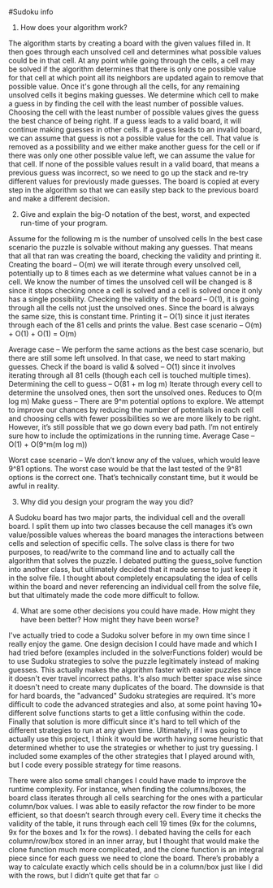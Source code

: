 #Sudoku info

1. How does your algorithm work?

The algorithm starts by creating a board with the given values filled in.  It then goes through each unsolved cell and determines what possible values could be in that cell. At any point while going through the cells, a cell may be solved if the algorithm determines that there is only one possible value for that cell at which point all its neighbors are updated again to remove that possible value.  Once it's gone through all the cells, for any remaining unsolved cells it begins making guesses.  We determine which cell to make a guess in by finding the cell with the least number of possible values. Choosing the cell with the least number of possible values gives the guess the best chance of being right. If a guess leads to a valid board, it will continue making guesses in other cells. If a guess leads to an invalid board, we can assume that guess is not a possible value for the cell. That value is removed as a possibility and we either make another guess for the cell or if there was only one other possible value left, we can assume the value for that cell. If none of the possible values result in a valid board, that means a previous guess was incorrect, so we need to go up the stack and re-try different values for previously made guesses. The board is copied at every step in the algorithm so that we can easily step back to the previous board and make a different decision.

2. Give and explain the big-O notation of the best, worst, and expected run-time of your program.

Assume for the following m is the number of unsolved cells
In the best case scenario the puzzle is solvable without making any guesses.  That means that all that ran was creating the board, checking the validity and printing it. 
Creating the board – O(m) we will iterate through every unsolved cell, potentially up to 8 times each as we determine what values cannot be in a cell.  We know the number of times the unsolved cell will be changed is 8 since it stops checking once a cell is solved and a cell is solved once it only has a single possibility.
Checking the validity of the board – O(1), it is going through all the cells not just the unsolved ones.  Since the board is always the same size, this is constant time.
Printing it – O(1) since it just iterates through each of the 81 cells and prints the value.
Best case scenario – O(m) + O(1) + O(1) = O(m)

Average case – We perform the same actions as the best case scenario, but there are still some left unsolved.  In that case, we need to start making guesses. 
Check if the board is valid & solved – O(1) since it involves iterating through all 81 cells (though each cell is touched multiple times).
Determining the cell to guess – O(81 + m log m) Iterate through every cell to determine the unsolved ones, then sort the unsolved ones. Reduces to O(m log m)
Make guess – There are 9^m potential options to explore.  We attempt to improve our chances by reducing the number of potentials in each cell and choosing cells with fewer possibilities so we are more likely to be right.  However, it’s still possible that we go down every bad path.  I’m not entirely sure how to include the optimizations in the running time.
Average Case – O(1) + O(9^m(m log m))

Worst case scenario – We don’t know any of the values, which would leave 9^81 options.  The worst case would be that the last tested of the 9^81 options is the correct one. That’s technically constant time, but it would be awful in reality.

3. Why did you design your program the way you did?

A Sudoku board has two major parts, the individual cell and the overall board.  I split them up into two classes because the cell manages it’s own value/possible values whereas the board manages the interactions between cells and selection of specific cells.  The solve class is there for two purposes, to read/write to the command line and to actually call the algorithm that solves the puzzle. I debated putting the guess_solve function into another class, but ultimately decided that it made sense to just keep it in the solve file.  I thought about completely encapsulating the idea of cells within the board and never referencing an individual cell from the solve file, but that ultimately made the code more difficult to follow.

4. What are some other decisions you could have made. How might they have been better? How might they have been worse?

I've actually tried to code a Sudoku solver before in my own time since I really enjoy the game. One design decision I could have made and which I had tried before (examples included in the solverFunctions folder) would be to use Sudoku strategies to solve the puzzle legitimately instead of making guesses. This actually makes the algorithm faster with easier puzzles since it doesn't ever travel incorrect paths. It's also much better space wise since it doesn't need to create many duplicates of the board. The downside is that for hard boards, the "advanced" Sudoku strategies are required.  It's more difficult to code the advanced strategies and also, at some point having 10+ different solve functions starts to get a little confusing within the code.  Finally that solution is more difficult since it's hard to tell which of the different strategies to run at any given time. Ultimately, if I was going to actually use this project, I think it would be worth having some heuristic that determined whether to use the strategies or whether to just try guessing. I included some examples of the other strategies that I played around with, but I code every possible strategy for time reasons.

There were also some small changes I could have made to improve the runtime complexity.  For instance, when finding the columns/boxes, the board class iterates through all cells searching for the ones with a particular column/box values.  I was able to easily refactor the row finder to be more efficient, so that doesn’t search through every cell.  Every time it checks the validity of the table, it runs through each cell 19 times (9x for the columns, 9x for the boxes and 1x for the rows). I debated having the cells for each column/row/box stored in an inner array, but I thought that would make the clone function much more complicated, and the clone function is an integral piece since for each guess we need to clone the board.   There’s probably a way to calculate exactly which cells should be in a column/box just like I did with the rows, but I didn’t quite get that far ☺
